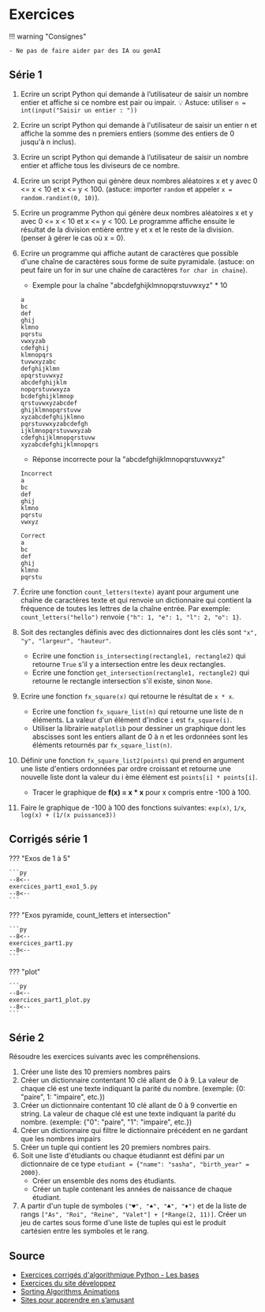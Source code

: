 # Exercices

!!! warning "Consignes"

    - Ne pas de faire aider par des IA ou genAI

## Série 1

1. Ecrire un script Python qui demande à l’utilisateur de saisir un nombre entier et affiche si ce nombre est pair ou impair. 💡 Astuce: utiliser `n = int(input("Saisir un entier : "))`
1. Ecrire un script Python qui demande à l'utilisateur de saisir un entier n et affiche la somme des n premiers entiers (somme des entiers de 0 jusqu'à n inclus).
1. Ecrire un script Python qui demande à l’utilisateur de saisir un nombre entier et affiche tous les diviseurs de ce nombre.
1. Ecrire un script Python qui génère deux nombres aléatoires x et y avec 0 <= x < 10 et x <= y < 100. (astuce: importer `random` et appeler `x = random.randint(0, 10)`).
1. Ecrire un programme Python qui génère deux nombres aléatoires x et y avec 0 <= x < 10 et x <= y < 100. Le programme affiche ensuite le résultat de la division entière entre y et x et le reste de la division. (penser à gérer le cas où x = 0).
1. Ecrire un programme qui affiche autant de caractères que possible d'une chaîne de caractères  sous forme de suite pyramidale. (astuce: on peut faire un for in sur une chaîne de caractères `for char in chaine`).
    - Exemple pour la chaîne "abcdefghijklmnopqrstuvwxyz" * 10

    ```
    a 
    bc 
    def 
    ghij 
    klmno 
    pqrstu 
    vwxyzab 
    cdefghij 
    klmnopqrs 
    tuvwxyzabc 
    defghijklmn 
    opqrstuvwxyz 
    abcdefghijklm 
    nopqrstuvwxyza 
    bcdefghijklmnop 
    qrstuvwxyzabcdef 
    ghijklmnopqrstuvw 
    xyzabcdefghijklmno 
    pqrstuvwxyzabcdefgh 
    ijklmnopqrstuvwxyzab 
    cdefghijklmnopqrstuvw 
    xyzabcdefghijklmnopqrs
    ```

    - Réponse incorrecte pour la "abcdefghijklmnopqrstuvwxyz"

    ```
    Incorrect
    a 
    bc 
    def 
    ghij 
    klmno 
    pqrstu 
    vwxyz

    Correct
    a 
    bc 
    def 
    ghij 
    klmno 
    pqrstu 
    ```

1. Écrire une fonction `count_letters(texte)` ayant pour argument une chaîne de caractères texte et qui renvoie un dictionnaire qui contient la fréquence de toutes les lettres de la chaîne entrée. Par exemple: `count_letters("hello")` renvoie `{"h": 1, "e": 1, "l": 2, "o": 1}`.
1. Soit des rectangles définis avec des dictionnaires dont les clés sont `"x", "y", "largeur", "hauteur"`.
    - Ecrire une fonction `is_intersecting(rectangle1, rectangle2)` qui retourne `True` s'il y a intersection entre les deux rectangles.
    - Ecrire une fonction `get_intersection(rectangle1, rectangle2)` qui retourne le rectangle intersection s'il existe, sinon `None`.
1. Ecrire une fonction `fx_square(x)` qui retourne le résultat de `x * x`.
    - Ecrire une fonction `fx_square_list(n)` qui retourne une liste de n éléments. La valeur d'un élément d'indice `i` est `fx_square(i)`.
    - Utiliser la librairie `matplotlib` pour dessiner un graphique dont les abscisses sont les entiers allant de 0 à n et les ordonnées sont les éléments retournés par `fx_square_list(n)`.
1. Définir une fonction `fx_square_list2(points)` qui prend en argument une liste d'entiers ordonnées par ordre croissant et retourne une nouvelle liste dont la valeur du i ème élément est `points[i] * points[i]`.
    - Tracer le graphique de **f(x) = x * x** pour x compris entre -100 à 100.
1. Faire le graphique de -100 à 100 des fonctions suivantes: `exp(x)`, `1/x`, `log(x) + (1/(x puissance3))`

## Corrigés série 1

??? "Exos de 1 à 5"

    ```py
    --8<--
    exercices_part1_exo1_5.py
    --8<--
    ```

??? "Exos pyramide, count_letters et intersection"

    ```py
    --8<--
    exercices_part1.py
    --8<--
    ```

??? "plot"

    ```py
    --8<--
    exercices_part1_plot.py
    --8<--
    ```

## Série 2

Résoudre les exercices suivants avec les compréhensions.

1. Créer une liste des 10 premiers nombres pairs
1. Créer un dictionnaire contentant 10 clé allant de 0 à 9. La valeur de chaque clé est une texte indiquant la parité du nombre. (exemple: {0: "paire", 1: "impaire", etc.})
1. Créer un dictionnaire contentant 10 clé allant de 0 à 9 convertie en string. La valeur de chaque clé est une texte indiquant la parité du nombre. (exemple: {"0": "paire", "1": "impaire", etc.})
1. Créer un dictionnaire qui filtre le dictionnaire précédent en ne gardant que les nombres impairs
1. Créer un tuple qui contient les 20 premiers nombres pairs.
1. Soit une liste d'étudiants ou chaque étudiannt est défini par un dictionnaire de ce type `etudiant = {"name": "sasha", "birth_year" = 2000}`.
    - Créer un ensemble des noms des étudiants.
    - Créer un tuple contenant les années de naissance de chaque étudiant.
1. A partir d'un tuple de symboles `("♥️", "♠️", "♣️", "♦️")` et de la liste de rangs `["As", "Roi", "Reine", "Valet"] + [*Range(2, 11)]`. Créer un jeu de cartes sous forme d'une liste de tuples qui est le produit cartésien entre les symboles et le rang.

## Source

- [Exercices corrigés d'algorithmique Python - Les bases](https://www.tresfacile.net/tp-python-exercices-corriges-dalgorithmique-python-les-bases/)
- [Exercices du site développez](https://algo.developpez.com/exercices/)
- [Sorting Algorithms Animations](https://www.toptal.com/developers/sorting-algorithms)
- [Sites pour apprendre en s’amusant](https://info.blaisepascal.fr/exercices-python/)
